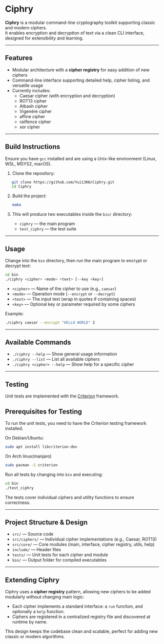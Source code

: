 # Ciphry

**Ciphry** is a modular command-line cryptography toolkit supporting classic and modern ciphers.  
It enables encryption and decryption of text via a clean CLI interface, designed for extensibility and learning.

---

## Features

- Modular architecture with a **cipher registry** for easy addition of new ciphers  
- Command-line interface supporting detailed help, cipher listing, and versatile usage  
- Currently includes:  
  - Caesar cipher (with encryption and decryption)  
  - ROT13 cipher  
  - Atbash cipher  
  - Vigenère cipher
  - affine cipher
  - railfence cipher
  - xor cipher  

---

## Build Instructions

Ensure you have `gcc` installed and are using a Unix-like environment (Linux, WSL, MSYS2, macOS).

1. Clone the repository:  
```bash
   git clone https://github.com/Yui13KH/Ciphry.git
   cd Ciphry
````

2. Build the project:

   ```bash
   make
   ```

3. This will produce two executables inside the `bin/` directory:

   * `ciphry` — the main program
   * `test_ciphry` — the test suite

---

## Usage

Change into the `bin` directory, then run the main program to encrypt or decrypt text:

```bash
cd bin
./ciphry <cipher> <mode> <text> [--key <key>]
```

* `<cipher>` — Name of the cipher to use (e.g., `caesar`)
* `<mode>` — Operation mode (`--encrypt` or `--decrypt`)
* `<text>` — The input text (wrap in quotes if containing spaces)
* `<key>` — Optional key or parameter required by some ciphers

Example:

```bash
./ciphry caesar --encrypt "HELLO WORLD" 3
```

---

## Available Commands

* `./ciphry --help` — Show general usage information
* `./ciphry --list` — List all available ciphers
* `./ciphry <cipher> --help` — Show help for a specific cipher

---

## Testing

Unit tests are implemented with the [Criterion](https://criterion.readthedocs.io/en/master/) framework.

## Prerequisites for Testing

To run the unit tests, you need to have the Criterion testing framework installed.

On Debian/Ubuntu:
```bash
sudo apt install libcriterion-dev
```
On Arch linux(manjaro)
```bash
sudo pacman -S criterion
```

Run all tests by changing into `bin` and executing:

```bash
cd bin
./test_ciphry
```

The tests cover individual ciphers and utility functions to ensure correctness.

---

## Project Structure & Design

* `src/` — Source code
* `src/ciphers/` — Individual cipher implementations (e.g., Caesar, ROT13)
* `src/core/` — Core modules (main, interface, cipher registry, utils, help)
* `include/` — Header files
* `tests/` — Unit tests for each cipher and module
* `bin/` — Output folder for compiled executables

---

## Extending Ciphry

Ciphry uses a **cipher registry** pattern, allowing new ciphers to be added modularly without changing main logic:

* Each cipher implements a standard interface: a `run` function, and optionally a `help` function.
* Ciphers are registered in a centralized registry file and discovered at runtime by name.

This design keeps the codebase clean and scalable, perfect for adding new classic or modern algorithms.

